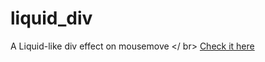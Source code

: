 # liquid_div
A Liquid-like div effect on mousemove </ br>
[Check it here](https://lolifmaster.github.io/liquid_div/)
